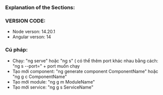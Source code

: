 ### Explanation of the Sections:
### VERSION CODE:
- Node verson: 14.20.1
- Angular verson: 14

### Cú pháp: 
 - Chạy: "ng serve" hoặc "ng s" ( có thể thêm port khác nhau bằng cách: "ng s --port=" + port muốn chạy
 - Tạo mới component: "ng generate component ComponentName" hoặc  "ng g c ComponentName"
 - Tạo mới module: "ng g m ModuleName"
 - Tạo mới service: "ng g s ServiceName"
   
